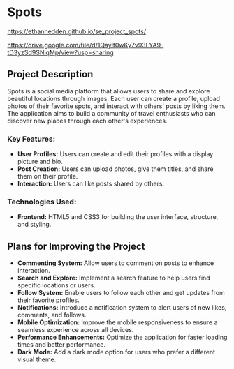 # Spots

https://ethanhedden.github.io/se_project_spots/

https://drive.google.com/file/d/1Qaylt0wKy7v93LYA9-tD3yzSd9SNiqMp/view?usp=sharing


## Project Description

Spots is a social media platform that allows users to share and explore beautiful locations through images. Each user can create a profile, upload photos of their favorite spots, and interact with others' posts by liking them. The application aims to build a community of travel enthusiasts who can discover new places through each other's experiences.

### Key Features:
- **User Profiles:** Users can create and edit their profiles with a display picture and bio.
- **Post Creation:** Users can upload photos, give them titles, and share them on their profile.
- **Interaction:** Users can like posts shared by others.

### Technologies Used:
- **Frontend:** HTML5 and CSS3 for building the user interface, structure, and styling.

## Plans for Improving the Project

- **Commenting System:** Allow users to comment on posts to enhance interaction.
- **Search and Explore:** Implement a search feature to help users find specific locations or users.
- **Follow System:** Enable users to follow each other and get updates from their favorite profiles.
- **Notifications:** Introduce a notification system to alert users of new likes, comments, and follows.
- **Mobile Optimization:** Improve the mobile responsiveness to ensure a seamless experience across all devices.
- **Performance Enhancements:** Optimize the application for faster loading times and better performance.
- **Dark Mode:** Add a dark mode option for users who prefer a different visual theme.
